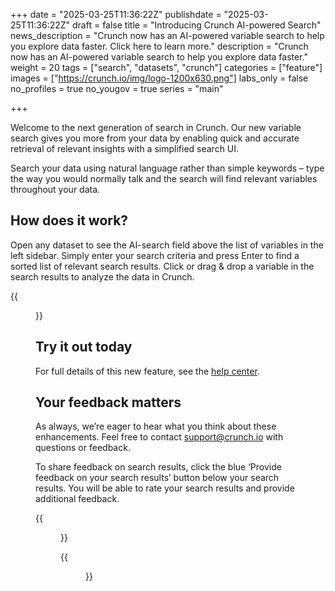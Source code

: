 +++
date = "2025-03-25T11:36:22Z"
publishdate = "2025-03-25T11:36:22Z"
draft = false
title = "Introducing Crunch AI-powered Search"
news_description = "Crunch now has an AI-powered variable search to help you explore data faster. Click here to learn more."
description = "Crunch now has an AI-powered variable search to help you explore data faster."
weight = 20
tags = ["search", "datasets", "crunch"]
categories = ["feature"]
images = ["https://crunch.io/img/logo-1200x630.png"]
labs_only = false
no_profiles = true
no_yougov = true
series = "main"

+++

Welcome to the next generation of search in Crunch. Our new variable search gives you more from your data by enabling quick and accurate retrieval of relevant insights with a simplified search UI.

Search your data using natural language rather than simple keywords – type the way you would normally talk and the search will find relevant variables throughout your data.

## How does it work?

Open any dataset to see the AI-search field above the list of variables in the left sidebar. Simply enter your search criteria and press Enter to find a sorted list of relevant search results. Click or drag & drop a variable in the search results to analyze the data in Crunch.

{{<figure src="https://player-crunch-io.s3.us-east-1.amazonaws.com/help-crunch-io/screenshots/ai-search-product-fa-1.png" class="img-fluid">}}

## Try it out today

For full details of this new feature, see the [help center](https://help.crunch.io/hc/en-us/articles/33552869343117-AI-Powered-Variable-Search).

## Your feedback matters

As always, we’re eager to hear what you think about these enhancements. Feel free to contact [support@crunch.io](mailto:support@crunch.io) with questions or feedback.

To share feedback on search results, click the blue ‘Provide feedback on your search results’ button below your search results. You will be able to rate your search results and provide additional feedback.

{{<figure src="https://player-crunch-io.s3.amazonaws.com/help-crunch-io/screenshots/ai-vector-search-02.png" class="float-left mr-5 img-fluid">}}

{{<figure src="https://player-crunch-io.s3.amazonaws.com/help-crunch-io/screenshots/ai-vector-search-03.png" class="img-fluid">}}
